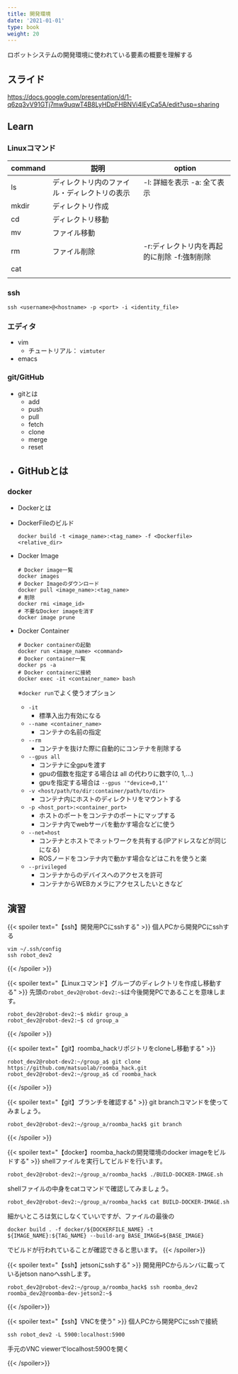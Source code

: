 ```yaml
---
title: 開発環境
date: '2021-01-01'
type: book
weight: 20
---
```


ロボットシステムの開発環境に使われている要素の概要を理解する
<!--more-->

## スライド
https://docs.google.com/presentation/d/1-q6zq3vV91GTj7mw9uqwT4B8LyHDpFHBNVi4lEyCa5A/edit?usp=sharing

## Learn

### Linuxコマンド
| command |　説明 | option |
| ------- | ---- | ------ |
| ls      | ディレクトリ内のファイル・ディレクトリの表示 |  -l: 詳細を表示 -a: 全て表示|
| mkdir   | ディレクトリ作成 |  |
| cd      | ディレクトリ移動 |  |
| mv      | ファイル移動 |  |
| rm      | ファイル削除 | -r:ディレクトリ内を再起的に削除 -f:強制削除 |
| cat     |  |  |
|  |  |  |

### ssh

```
ssh <username>@<hostname> -p <port> -i <identity_file>
```

### エディタ
- vim
    - チュートリアル： `vimtuter`
- emacs

### git/GitHub
- gitとは
    - add
    - push
    - pull
    - fetch
    - clone
    - merge
    - reset
- GitHubとは
    - 

### docker
- Dockerとは

- DockerFileのビルド
    ```
    docker build -t <image_name>:<tag_name> -f <Dockerfile> <relative_dir>
    ```

- Docker Image
    ```
    # Docker image一覧
    docker images
    # Docker Imageのダウンロード
    docker pull <image_name>:<tag_name>
    # 削除
    docker rmi <image_id>
    # 不要なDocker imageを消す
    docker image prune
    ```

- Docker Container
    ```
    # Docker containerの起動
    docker run <image_name> <command>
    # Docker container一覧
    docker ps -a
    # Docker containerに接続
    docker exec -it <container_name> bash
    ```

    ※`docker run`でよく使うオプション
    - `-it` 
        - 標準入出力有効になる
    - `--name <container_name>`
        - コンテナの名前の指定
    - `--rm`
        - コンテナを抜けた際に自動的にコンテナを削除する
    - `--gpus all`
        - コンテナに全gpuを渡す
        - gpuの個数を指定する場合は all の代わりに数字(0, 1,...)
        - gpuを指定する場合は `--gpus '"device=0,1"'`
    - `-v <host/path/to/dir:container/path/to/dir>`
        - コンテナ内にホストのディレクトリをマウントする
    - `-p <host_port>:<container_port>`
        - ホストのポートをコンテナのポートにマップする
        - コンテナ内でwebサーバを動かす場合などに使う
    - `--net=host`
        - コンテナとホストでネットワークを共有する(IPアドレスなどが同じになる)
        - ROSノードをコンテナ内で動かす場合などはこれを使うと楽
    - `--privileged`
        - コンテナからのデバイスへのアクセスを許可
        - コンテナからWEBカメラにアクセスしたいときなど



## 演習

{{< spoiler text="【ssh】開発用PCにsshする" >}}
個人PCから開発PCにsshする
```shell
vim ~/.ssh/config
ssh robot_dev2
```
{{< /spoiler >}}

{{< spoiler text="【Linuxコマンド】グループのディレクトリを作成し移動する" >}}
先頭の`robot_dev2@robot-dev2:~$`は今後開発PCであることを意味します。
```shell
robot_dev2@robot-dev2:~$ mkdir group_a
robot_dev2@robot-dev2:~$ cd group_a
```
{{< /spoiler >}}

{{< spoiler text="【git】roomba_hackリポジトリをcloneし移動する" >}}

```shell
robot_dev2@robot-dev2:~/group_a$ git clone https://github.com/matsuolab/roomba_hack.git
robot_dev2@robot-dev2:~/group_a$ cd roomba_hack
```
{{< /spoiler >}}

{{< spoiler text="【git】ブランチを確認する" >}}
git branchコマンドを使ってみましょう。
```shell
robot_dev2@robot-dev2:~/group_a/roomba_hack$ git branch
```
{{< /spoiler >}}

{{< spoiler text="【docker】roomba_hackの開発環境のdocker imageをビルドする" >}}
shellファイルを実行してビルドを行います。
```
robot_dev2@robot-dev2:~/group_a/roomba_hack$ ./BUILD-DOCKER-IMAGE.sh
```
shellファイルの中身をcatコマンドで確認してみましょう。
```
robot_dev2@robot-dev2:~/group_a/roomba_hack$ cat BUILD-DOCKER-IMAGE.sh
```
細かいところは気にしなくていいですが、ファイルの最後の
```
docker build . -f docker/${DOCKERFILE_NAME} -t ${IMAGE_NAME}:${TAG_NAME} --build-arg BASE_IMAGE=${BASE_IMAGE}
```
でビルドが行われていることが確認できると思います。
{{< /spoiler>}}


{{< spoiler text="【ssh】jetsonにsshする" >}}
開発用PCからルンバに載っているjetson nanoへsshします。
```shell
robot_dev2@robot-dev2:~/group_a/roomba_hack$ ssh roomba_dev2
roomba_dev2@roomba-dev-jetson2:~$ 
```

{{< /spoiler>}}

{{< spoiler text="【ssh】VNCを使う" >}}
個人PCから開発PCにsshで接続
```shell
ssh robot_dev2 -L 5900:localhost:5900
```
手元のVNC viewerでlocalhost:5900を開く

{{< /spoiler>}}

